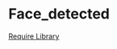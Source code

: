 # Face_detected

[Require Library](https://github.com/Andrr008/Face_detected/blob/main/requirements.txt)
